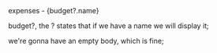 

<div>expenses - {budget?.name} </div>

budget?, the ? states that if we have a name we will display it; 

we're gonna have an empty body, which is fine; 

